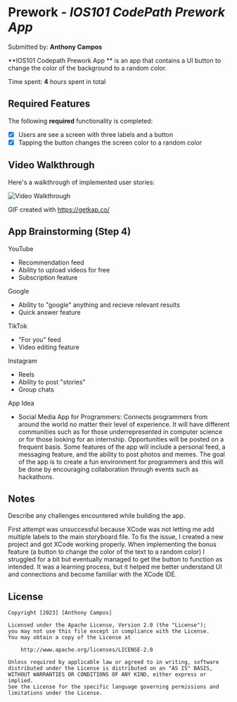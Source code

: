 # Prework - *IOS101 CodePath Prework App*

Submitted by: **Anthony Campos**

**IOS101 Codepath Prework App ** is an app that contains a UI button to change the color of the background to a random color. 

Time spent: **4** hours spent in total 

## Required Features

The following **required** functionality is completed:

- [X] Users are see a screen with three labels and a button
- [X] Tapping the button changes the screen color to a random color
 
## Video Walkthrough

Here's a walkthrough of implemented user stories:

<img src='IOS101-Prework/video_walkthrough.gif' title='Video Walkthrough' width='' alt='Video Walkthrough'/>

GIF created with https://getkap.co/

## App Brainstorming (Step 4)

YouTube
- Recommendation feed
- Ability to upload videos for free 
- Subscription feature  

Google
- Ability to "google" anything and 
recieve relevant results
- Quick answer feature

TikTok
- "For you" feed
- Video editing feature

Instagram 
- Reels
- Ability to post "stories"
- Group chats

App Idea 

- Social Media App for Programmers: 
Connects programmers from around the world no matter their level of experience. It will have different communities such as for those underrepresented in computer science or for those looking for an internship. Opportunities will be posted on a frequent basis. Some features of the app will include a personal feed, a messaging feature, and the ability to post photos and memes. The goal of the app is to create a fun environment for programmers and this will be done by encouraging collaboration through events such as hackathons. 

## Notes

Describe any challenges encountered while building the app.

First attempt was unsuccessful because XCode was not letting me add multiple labels to the main storyboard file. To fix the issue, I created a new project and got XCode working properly. When implementing the bonus feature (a button to change the color of the text to a random color) I struggled for a bit but eventually managed to get the button to function as intended. It was a learning process, but it helped me better understand UI and connections and become familiar with the XCode IDE. 

## License

    Copyright [2023] [Anthony Campos]

    Licensed under the Apache License, Version 2.0 (the "License");
    you may not use this file except in compliance with the License.
    You may obtain a copy of the License at

        http://www.apache.org/licenses/LICENSE-2.0

    Unless required by applicable law or agreed to in writing, software
    distributed under the License is distributed on an "AS IS" BASIS,
    WITHOUT WARRANTIES OR CONDITIONS OF ANY KIND, either express or implied.
    See the License for the specific language governing permissions and
    limitations under the License.
